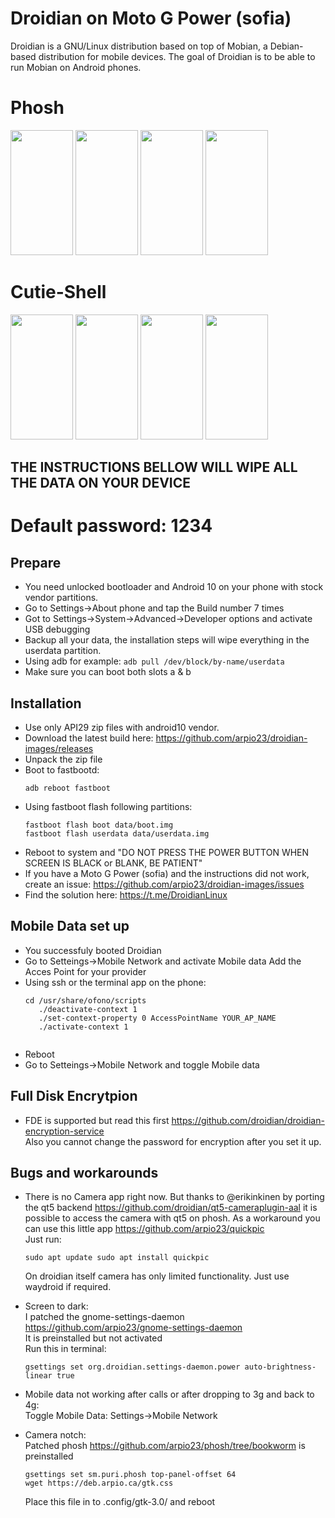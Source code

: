 Droidian on Moto G Power (sofia)
========

Droidian is a GNU/Linux distribution based on top of Mobian, a Debian-based distribution for mobile devices. The goal of Droidian is to be able to run Mobian on Android phones.<br />

# Phosh
<img src="https://deb.arpio.ca/droidian0.png" width="100" height="200"/> <img src="https://deb.arpio.ca/droidian1.png" width="100" height="200"/> <img src="https://deb.arpio.ca/droidian2.png" width="100" height="200"/> <img src="https://deb.arpio.ca/droidian3.png" width="100" height="200"/>

# Cutie-Shell
<img src="https://deb.arpio.ca/cuties1.jpg" width="100" height="200"/> <img src="https://deb.arpio.ca/cuties2.jpg" width="100" height="200"/> <img src="https://deb.arpio.ca/cuties3.jpg" width="100" height="200"/> <img src="https://deb.arpio.ca/cuties4.jpg" width="100" height="200"/> 

## THE INSTRUCTIONS BELLOW WILL WIPE ALL THE DATA ON YOUR DEVICE

# Default password: 1234

## Prepare
 * You need unlocked bootloader and Android 10 on your phone with stock vendor partitions.
 * Go to Settings->About phone and tap the Build number 7 times
 * Got to Settings->System->Advanced->Developer options and activate USB debugging
 * Backup all your data, the installation steps will wipe everything in the userdata partition.
 * Using adb for example: `adb pull /dev/block/by-name/userdata`
 * Make sure you can boot both slots a & b

## Installation
 * Use only API29 zip files with android10 vendor.
 * Download the latest build here: https://github.com/arpio23/droidian-images/releases
 * Unpack the zip file
 * Boot to fastbootd:
   <pre><code>adb reboot fastboot</code></pre>
 * Using fastboot flash following partitions:
    <pre><code>fastboot flash boot data/boot.img
   fastboot flash userdata data/userdata.img</code></pre>
 * Reboot to system and "DO NOT PRESS THE POWER BUTTON WHEN SCREEN IS BLACK or BLANK, BE PATIENT"
 * If you have a Moto G Power (sofia) and the instructions did not work, create an issue: https://github.com/arpio23/droidian-images/issues
 * Find the solution here: https://t.me/DroidianLinux

## Mobile Data set up
 * You successfuly booted Droidian
 * Go to Setteings->Mobile Network and activate Mobile data
      Add the Acces Point for your provider
 * Using ssh or the terminal app on the phone:
      <pre><code>cd /usr/share/ofono/scripts
      ./deactivate-context 1
      ./set-context-property 0 AccessPointName YOUR_AP_NAME
      ./activate-context 1
      </code></pre>
* Reboot
* Go to Setteings->Mobile Network and toggle Mobile data

## Full Disk Encrytpion
* FDE is supported but read this first https://github.com/droidian/droidian-encryption-service <br />
Also you cannot change the password for encryption after you set it up.

## Bugs and workarounds
* There is no Camera app right now. But thanks to @erikinkinen by porting the qt5 backend https://github.com/droidian/qt5-cameraplugin-aal it is possible to access the camera with qt5 on phosh. As a workaround you can use this little app https://github.com/arpio23/quickpic <br />
Just run:
      <pre><code>sudo apt update
      sudo apt install quickpic
      </code></pre>
On droidian itself camera has only limited functionality. Just use waydroid if required.
* Screen to dark: <br />
   I patched the gnome-settings-daemon https://github.com/arpio23/gnome-settings-daemon <br />
   It is preinstalled but not activated <br />
   Run this in terminal: <br />
   <pre><code>gsettings set org.droidian.settings-daemon.power auto-brightness-linear true</code></pre>
* Mobile data not working after calls or after dropping to 3g and back to 4g: <br />
   Toggle Mobile Data: Settings->Mobile Network
   
* Camera notch: <br />
   Patched phosh https://github.com/arpio23/phosh/tree/bookworm is preinstalled<br />
   <pre><code>gsettings set sm.puri.phosh top-panel-offset 64
  wget https://deb.arpio.ca/gtk.css</code></pre>
   Place this file in to .config/gtk-3.0/ and reboot
